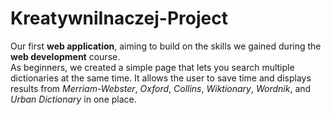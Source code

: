 # KreatywniInaczej-Project
Our first **web application**, aiming to build on the skills we gained during the **web development** course. 
<br>
As beginners, we created a simple page that lets you search multiple dictionaries at the same time. It allows the user to save time and displays results from *Merriam-Webster*, *Oxford*, *Collins*, *Wiktionary*, *Wordnik*, and *Urban Dictionary* in one place.
